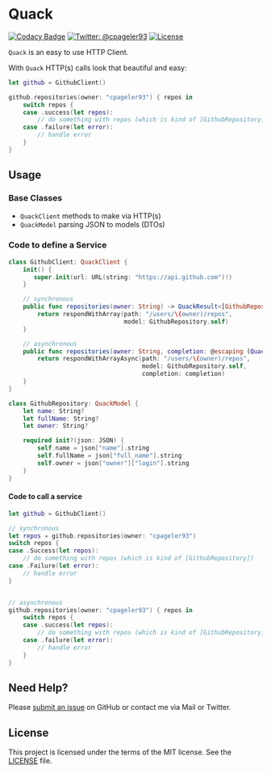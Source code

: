 # Quack

[![Codacy Badge](https://api.codacy.com/project/badge/Grade/28beba3fed654a6284a1fca5df022490)](https://www.codacy.com/app/cpageler93/Quack?utm_source=github.com&utm_medium=referral&utm_content=cpageler93/Quack&utm_campaign=badger)
[![Twitter: @cpageler93](https://img.shields.io/badge/contact-@cpageler93-lightgrey.svg?style=flat)](https://twitter.com/cpageler93)
[![License](https://img.shields.io/badge/license-MIT-green.svg?style=flat)](https://github.com/cpageler93/Quack/blob/master/LICENSE)


`Quack` is an easy to use HTTP Client.

With `Quack` HTTP(s) calls look that beautiful and easy:

```swift
let github = GithubClient()

github.repositories(owner: "cpageler93") { repos in
    switch repos {
    case .success(let repos):
        // do something with repos (which is kind of [GithubRepository])
    case .failure(let error):
        // handle error
    }
}
```

## Usage

### Base Classes

- `QuackClient` methods to make via HTTP(s)
- `QuackModel` parsing JSON to models (DTOs)

### Code to define a Service

```swift
class GithubClient: QuackClient {
    init() {
       super.init(url: URL(string: "https://api.github.com")!)
    }

    // synchronous
    public func repositories(owner: String) -> QuackResult<[GithubRepository]> {
        return respondWithArray(path: "/users/\(owner)/repos",
                                model: GithubRepository.self)
    }

    // asynchronous
    public func repositories(owner: String, completion: @escaping (QuackResult<[GithubRepository]>) -> (Void)) {
        return respondWithArrayAsync(path: "/users/\(owner)/repos",
                                     model: GithubRepository.self,
                                     completion: completion)
    }
}

class GithubRepository: QuackModel {
    let name: String?
    let fullName: String?
    let owner: String?

    required init?(json: JSON) {
        self.name = json["name"].string
        self.fullName = json["full_name"].string
        self.owner = json["owner"]["login"].string
    }
}
```

#### Code to call a service

```swift
let github = GithubClient()

// synchronous
let repos = github.repositories(owner: "cpageler93")
switch repos {
case .Success(let repos):
    // do something with repos (which is kind of [GithubRepository])
case .Failure(let error):
    // handle error
}


// asynchronous
github.repositories(owner: "cpageler93") { repos in
    switch repos {
    case .success(let repos):
        // do something with repos (which is kind of [GithubRepository])
    case .failure(let error):
        // handle error
    }
}

```

## Need Help?

Please [submit an issue](https://github.com/cpageler93/quack/issues) on GitHub or contact me via Mail or Twitter.

## License

This project is licensed under the terms of the MIT license. See the [LICENSE](LICENSE) file.
